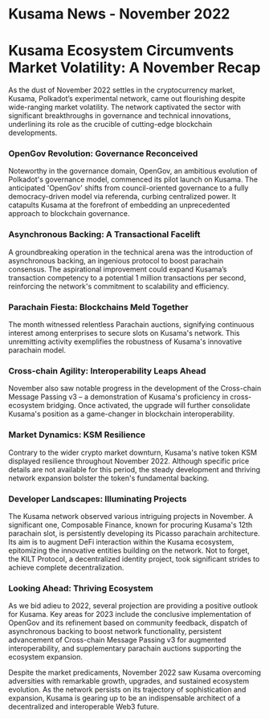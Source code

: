 # Kusama News - November 2022

# Kusama Ecosystem Circumvents Market Volatility: A November Recap

As the dust of November 2022 settles in the cryptocurrency market, Kusama, Polkadot’s experimental network, came out flourishing despite wide-ranging market volatility. The network captivated the sector with significant breakthroughs in governance and technical innovations, underlining its role as the crucible of cutting-edge blockchain developments. 

### OpenGov Revolution: Governance Reconceived

Noteworthy in the governance domain, OpenGov, an ambitious evolution of Polkadot's governance model, commenced its pilot launch on Kusama. The anticipated 'OpenGov' shifts from council-oriented governance to a fully democracy-driven model via referenda, curbing centralized power. It catapults Kusama at the forefront of embedding an unprecedented approach to blockchain governance. 

### Asynchronous Backing: A Transactional Facelift

A groundbreaking operation in the technical arena was the introduction of asynchronous backing, an ingenious protocol to boost parachain consensus. The aspirational improvement could expand Kusama’s transaction competency to a potential 1 million transactions per second, reinforcing the network's commitment to scalability and efficiency.

### Parachain Fiesta: Blockchains Meld Together

The month witnessed relentless Parachain auctions, signifying continuous interest among enterprises to secure slots on Kusama's network. This unremitting activity exemplifies the robustness of Kusama's innovative parachain model.

### Cross-chain Agility: Interoperability Leaps Ahead

November also saw notable progress in the development of the Cross-chain Message Passing v3 – a demonstration of Kusama's proficiency in cross-ecosystem bridging. Once activated, the upgrade will further consolidate Kusama's position as a game-changer in blockchain interoperability.

### Market Dynamics: KSM Resilience

Contrary to the wider crypto market downturn, Kusama's native token KSM displayed resilience throughout November 2022. Although specific price details are not available for this period, the steady development and thriving network expansion bolster the token's fundamental backing.

### Developer Landscapes: Illuminating Projects

The Kusama network observed various intriguing projects in November. A significant one, Composable Finance, known for procuring Kusama's 12th parachain slot, is persistently developing its Picasso parachain architecture. Its aim is to augment DeFi interaction within the Kusama ecosystem, epitomizing the innovative entities building on the network. Not to forget, the KILT Protocol, a decentralized identity project, took significant strides to achieve complete decentralization. 

### Looking Ahead: Thriving Ecosystem 

As we bid adieu to 2022, several projection are providing a positive outlook for Kusama. Key areas for 2023 include the conclusive implementation of OpenGov and its refinement based on community feedback, dispatch of asynchronous backing to boost network functionality, persistent advancement of Cross-chain Message Passing v3 for augmented interoperability, and supplementary parachain auctions supporting the ecosystem expansion.

Despite the market predicaments, November 2022 saw Kusama overcoming adversities with remarkable growth, upgrades, and sustained ecosystem evolution. As the network persists on its trajectory of sophistication and expansion, Kusama is gearing up to be an indispensable architect of a decentralized and interoperable Web3 future.
